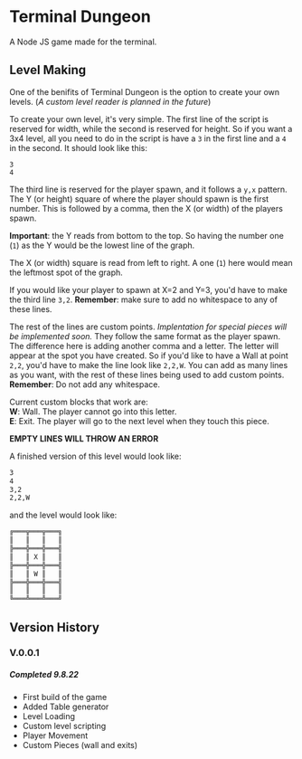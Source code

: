 # Terminal Dungeon
A Node JS game made for the terminal.
## Level Making
One of the benifits of Terminal Dungeon is the option to create your own levels. (_A custom level reader is planned in the future_)

  To create your own level, it's very simple. The first line of the script is reserved for width, while the second is reserved for height. So if you want a 3x4 level, all you need to do in the script is have a `3` in the first line and a `4` in the second. It should look like this:

  ```
  3
  4
  ```

The third line is reserved for the player spawn, and it follows a `y,x` pattern. The Y (or height) square of where the player should spawn is the first number. This is followed by a comma, then the X  (or width) of the players spawn.
  
**Important**: the Y reads from bottom to the top. So having the number one (`1`) as the Y would be the lowest line of the graph.

The X (or width) square is read from left to right. A one (`1`) here would mean the leftmost spot of the graph.

If you would like your player to spawn at X=2 and Y=3, you'd have to make the third line `3,2`. **Remember**: make sure to add no whitespace to any of these lines.

The rest of the lines are custom points. _Implentation for special pieces will be implemented soon._ They follow the same format as the player spawn. The difference here is adding another comma and a letter. The letter will appear at the spot you have created. So if you'd like to have a Wall at point `2,2`, you'd have to make the line look like `2,2,W`. You can add as many lines as you want, with the rest of these lines being used to add custom points. **Remember**: Do not add any whitespace.

Current custom blocks that work are:  
**W**: Wall. The player cannot go into this letter.  
**E**: Exit. The player will go to the next level when they touch this piece.

**EMPTY LINES WILL THROW AN ERROR**

A finished version of this level would look like:
```txt
3
4
3,2
2,2,W
```
and the level would look like:
```txt
╔═══╦═══╦═══╗
║   ║   ║   ║
╠═══╬═══╬═══╣
║   ║ X ║   ║
╠═══╬═══╬═══╣
║   ║ W ║   ║
╠═══╬═══╬═══╣
║   ║   ║   ║
╚═══╩═══╩═══╝
```
## Version History
### V.0.0.1
##### Completed 9.8.22
* First build of the game
* Added Table generator
* Level Loading
* Custom level scripting
* Player Movement
* Custom Pieces (wall and exits)